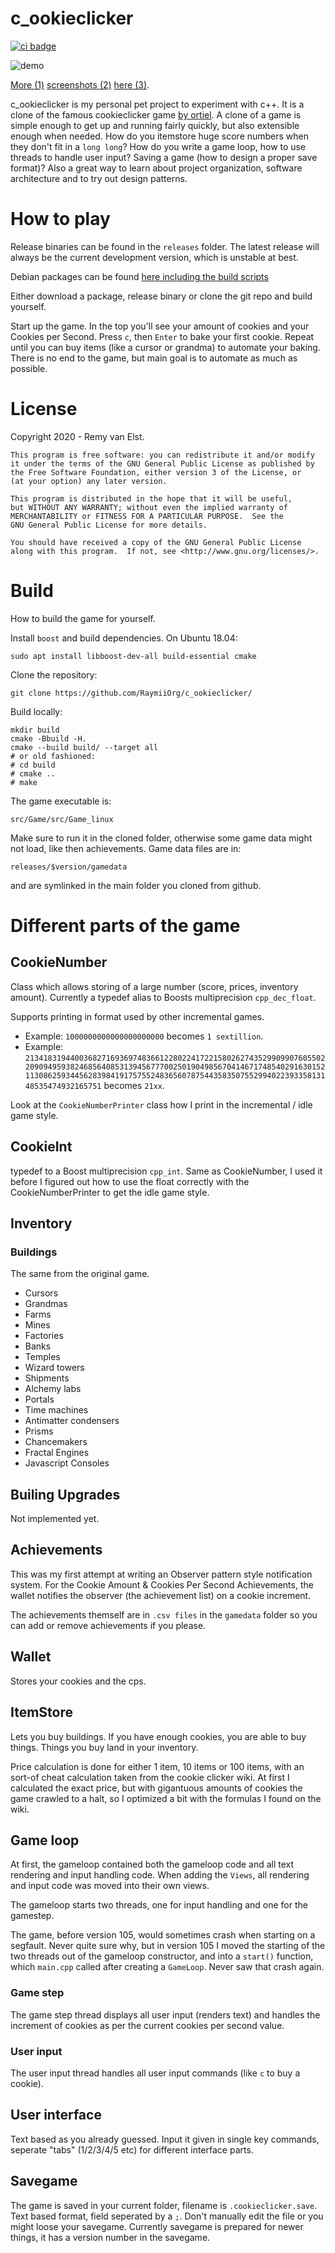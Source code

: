 # c_ookieclicker

<a href="https://github.com/RaymiiOrg/c_ookieclicker/actions"><img src="https://github.com/RaymiiOrg/c_ookieclicker/workflows/C/C++%20CI/badge.svg" alt="ci badge"></a>


![demo][6]

[More (1)][3] [screenshots (2)][4] [here (3)][5].

c_ookieclicker is my personal pet project to experiment with c++. It is a clone of the famous 
cookieclicker game [by ortiel][1]. A clone of a game is simple enough to get up and running 
fairly quickly, but also extensible enough when needed. How do you itemstore huge score numbers 
when they don't fit in a `long long`? How do you write a game loop, how to use threads to handle 
user input? Saving a game (how to design a proper save format)? Also a great way to learn about 
project organization, software architecture and to try out design patterns.


# How to play

Release binaries can be found in the `releases` folder. The latest release will
always be the current development version, which is unstable at best.  

Debian packages can be found [here including the build scripts](https://github.com/RaymiiOrg/c_ookieclicker_debian_package)

Either download a package, release binary or clone the git repo and build yourself.

Start up the game. In the top you'll see your amount of cookies and
your Cookies per Second. Press `c`, then `Enter` to bake your first 
cookie. Repeat until you can buy items (like a cursor or grandma)
to automate your baking. There is no end to the game, but main goal
is to automate as much as possible. 


# License

Copyright 2020 - Remy van Elst.

    This program is free software: you can redistribute it and/or modify
    it under the terms of the GNU General Public License as published by
    the Free Software Foundation, either version 3 of the License, or
    (at your option) any later version.
    
    This program is distributed in the hope that it will be useful,
    but WITHOUT ANY WARRANTY; without even the implied warranty of
    MERCHANTABILITY or FITNESS FOR A PARTICULAR PURPOSE.  See the
    GNU General Public License for more details.
    
    You should have received a copy of the GNU General Public License
    along with this program.  If not, see <http://www.gnu.org/licenses/>.

# Build

How to build the game for yourself.

Install `boost` and build dependencies. On Ubuntu 18.04:

    sudo apt install libboost-dev-all build-essential cmake
 
Clone the repository:

    git clone https://github.com/RaymiiOrg/c_ookieclicker/
    
Build locally: 

    mkdir build
    cmake -Bbuild -H.
    cmake --build build/ --target all 
    # or old fashioned:
    # cd build
    # cmake ..
    # make
    
The game executable is:

    src/Game/src/Game_linux
    
Make sure to run it in the cloned folder, otherwise some game data might not load, like
then achievements. Game data files are in:
    
    releases/$version/gamedata
    
and are symlinked in the main folder you cloned from github.


# Different parts of the game

## CookieNumber

Class which allows storing of a large number (score, prices, inventory amount). 
Currently a typedef alias to Boosts multiprecision `cpp_dec_float`.  
 
Supports printing in format used by other incremental games. 
  - Example: `1000000000000000000000` becomes `1 sextillion`. 
  - Example: `21341831944003682716936974836612280224172215802627435299099076055022090949593824685640853139456777002501904985670414671748540291630152113086259344562839841917575524836560787544358350755299402239335813148535474932165751` becomes `21xx`.

Look at the `CookieNumberPrinter` class how I print in the incremental / idle game style. 

## CookieInt

typedef to a Boost multiprecision `cpp_int`. Same as CookieNumber, I used it before I
figured out how to use the float correctly with the CookieNumberPrinter to get the idle
game style.

## Inventory

### Buildings

The same from the original game.

- Cursors
- Grandmas
- Farms
- Mines
- Factories
- Banks
- Temples
- Wizard towers
- Shipments
- Alchemy labs
- Portals
- Time machines
- Antimatter condensers
- Prisms
- Chancemakers
- Fractal Engines
- Javascript Consoles

## Builing Upgrades

Not implemented yet.

## Achievements

This was my first attempt at writing an Observer pattern style 
notification system. For the Cookie Amount & Cookies Per Second
Achievements, the wallet notifies the observer (the achievement list)
on a cookie increment.

The achievements themself are in `.csv files` in the `gamedata` folder
so you can add or remove achievements if you please.

## Wallet

Stores your cookies and the cps.

## ItemStore

Lets you buy buildings. If you have enough cookies, you are able to buy things.
Things you buy land in your inventory. 

Price calculation is done for either 1 item, 10 items or 100 items, 
with an sort-of cheat calculation taken from the cookie clicker wiki. 
At first I calculated the exact price, but with gigantuous amounts of 
cookies the game crawled to a halt, so I optimized a bit with the formulas I found on the wiki. 

## Game loop

At first, the gameloop contained both the gameloop code and all text rendering 
and input handling code. When adding the `Views`, all rendering and input code 
was moved into their own views. 

The gameloop starts two threads, one for input handling and one
for the gamestep.

The game, before version 105, would sometimes crash when starting on a 
segfault. Never quite sure why, but in version 105 I moved the starting
of the two threads out of the gameloop constructor, and into a 
`start()` function, which `main.cpp` called after creating a 
`GameLoop`. Never saw that crash again.

### Game step

The game step thread displays all user input (renders text) and handles the
increment of cookies as per the current cookies per second value.

### User input

The user input thread handles all user input commands (like `c` to buy a cookie).

## User interface

Text based as you already guessed. Input it given in single key commands, seperate 
"tabs" (1/2/3/4/5 etc) for different interface parts.

## Savegame

The game is saved in your current folder, filename is `.cookieclicker.save`. 
Text based format, field seperated by a `;`. Don't manually edit the file or
you might loose your savegame. Currently savegame is prepared for newer things,
it has a version number in the savegame.

[1]: https://orteil.dashnet.org/cookieclicker/
[2]: screenshots/demo4.gif
[3]: screenshots/105_main.png
[4]: screenshots/105_achievements.png
[5]: screenshots/105_inventory.png
[6]: screenshots/demo_105.gif